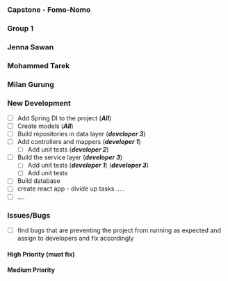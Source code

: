 ### Capstone - Fomo-Nomo
### Group 1
### Jenna Sawan
### Mohammed Tarek
### Milan Gurung

### New Development

* [ ] Add Spring DI to the project (***All***)
* [ ] Create models (***All***)
* [ ] Build repositories in data layer (***developer 3***)
* [ ] Add controllers and mappers (***developer 1***)
  * [ ] Add unit tests (***developer 2***)
* [ ] Build the service layer (***developer 3***)
  * [ ] Add unit tests (***developer 1***)
(***developer 3***)
  * [ ] Add unit tests 
* [ ] Build database
* [ ] create react app - divide up tasks .....
* [ ] ....

### Issues/Bugs

* [ ] find bugs that are preventing the project from running as expected and assign to developers and fix accordingly 

#### High Priority (must fix)


#### Medium Priority
